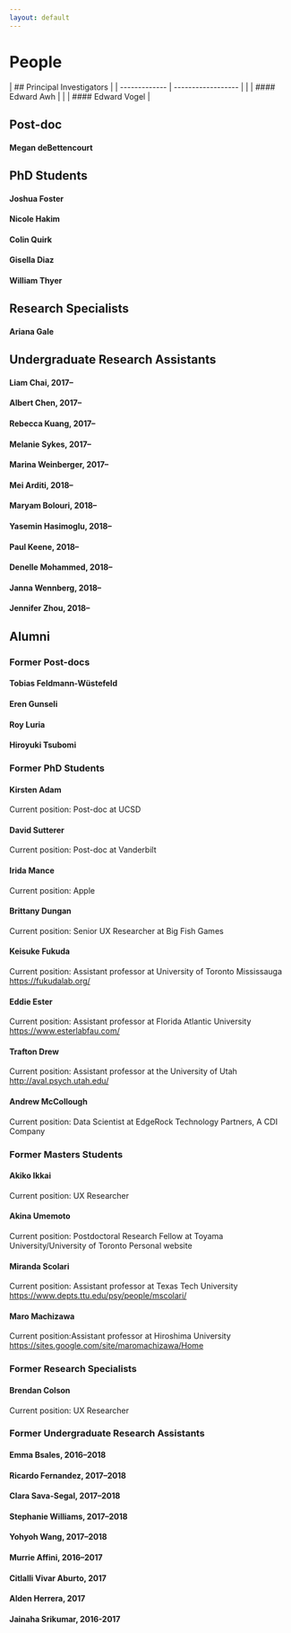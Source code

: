 ```yaml
---
layout: default
---
```


# People


| ## Principal Investigators         |
| ------------- | ------------------ |
|               | #### Edward Awh    |
|               | #### Edward Vogel  | 


## Post-doc

#### Megan deBettencourt

## PhD Students

#### Joshua Foster
#### Nicole Hakim
#### Colin Quirk
#### Gisella Diaz
#### William Thyer

## Research Specialists

#### Ariana Gale

## Undergraduate Research Assistants

#### Liam Chai, 2017–
#### Albert Chen, 2017–
#### Rebecca Kuang, 2017–
#### Melanie Sykes, 2017–
#### Marina Weinberger, 2017–
#### Mei Arditi, 2018–
#### Maryam Bolouri, 2018–
#### Yasemin Hasimoglu, 2018–
#### Paul Keene, 2018–
#### Denelle Mohammed, 2018–
#### Janna Wennberg, 2018–
#### Jennifer Zhou, 2018–

## Alumni

### Former Post-docs

#### Tobias Feldmann-Wüstefeld
#### Eren Gunseli
#### Roy Luria
#### Hiroyuki Tsubomi

### Former PhD Students

#### Kirsten Adam
Current position: Post-doc at UCSD

#### David Sutterer
Current position: Post-doc at Vanderbilt

#### Irida Mance
Current position: Apple

#### Brittany Dungan
Current position: Senior UX Researcher at Big Fish Games

#### Keisuke Fukuda
Current position: Assistant professor at University of Toronto Mississauga
https://fukudalab.org/

#### Eddie Ester
Current position: Assistant professor at Florida Atlantic University
https://www.esterlabfau.com/

#### Trafton Drew
Current position: Assistant professor at the University of Utah
http://aval.psych.utah.edu/

#### Andrew McCollough
Current position: Data Scientist at EdgeRock Technology Partners, A CDI Company

### Former Masters Students

#### Akiko Ikkai
Current position: UX Researcher

#### Akina Umemoto
Current position: Postdoctoral Research Fellow at Toyama University/University of Toronto
Personal website

#### Miranda Scolari
Current position: Assistant professor at Texas Tech University
https://www.depts.ttu.edu/psy/people/mscolari/

#### Maro Machizawa
Current position:Assistant professor at Hiroshima University
https://sites.google.com/site/maromachizawa/Home

### Former Research Specialists

#### Brendan Colson
Current position: UX Researcher

### Former Undergraduate Research Assistants 

#### Emma Bsales, 2016–2018
#### Ricardo Fernandez, 2017–2018
#### Clara Sava-Segal, 2017–2018
#### Stephanie Williams, 2017–2018
#### Yohyoh Wang, 2017–2018
#### Murrie Affini, 2016–2017
#### Citlalli Vivar Aburto, 2017
#### Alden Herrera, 2017
#### Jainaha Srikumar, 2016-2017